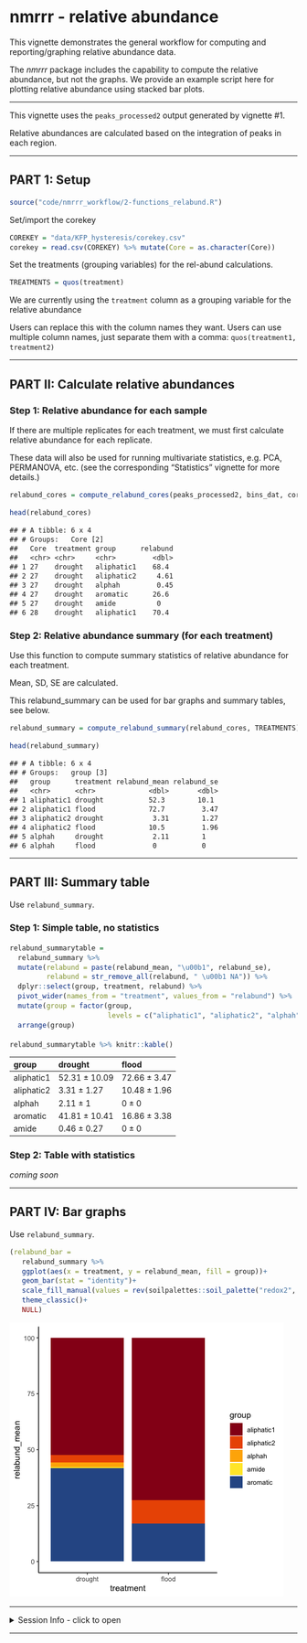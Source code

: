 nmrrr - relative abundance
================

This vignette demonstrates the general workflow for computing and
reporting/graphing relative abundance data.

The *nmrrr* package includes the capability to compute the relative
abundance, but not the graphs. We provide an example script here for
plotting relative abundance using stacked bar plots.

------------------------------------------------------------------------

This vignette uses the `peaks_processed2` output generated by vignette
\#1.

Relative abundances are calculated based on the integration of peaks in
each region.

------------------------------------------------------------------------

## PART 1: Setup

``` r
source("code/nmrrr_workflow/2-functions_relabund.R")
```

Set/import the corekey

``` r
COREKEY = "data/KFP_hysteresis/corekey.csv"
corekey = read.csv(COREKEY) %>% mutate(Core = as.character(Core))
```

Set the treatments (grouping variables) for the rel-abund calculations.

``` r
TREATMENTS = quos(treatment)
```

We are currently using the `treatment` column as a grouping variable for
the relative abundance

Users can replace this with the column names they want. Users can use
multiple column names, just separate them with a comma:
`quos(treatment1, treatment2)`

------------------------------------------------------------------------

## PART II: Calculate relative abundances

### Step 1: Relative abundance for each sample

If there are multiple replicates for each treatment, we must first
calculate relative abundance for each replicate.

These data will also be used for running multivariate statistics,
e.g. PCA, PERMANOVA, etc. (see the corresponding “Statistics” vignette
for more details.)

``` r
relabund_cores = compute_relabund_cores(peaks_processed2, bins_dat, corekey)
```

``` r
head(relabund_cores)
```

    ## # A tibble: 6 x 4
    ## # Groups:   Core [2]
    ##   Core  treatment group      relabund
    ##   <chr> <chr>     <chr>         <dbl>
    ## 1 27    drought   aliphatic1    68.4 
    ## 2 27    drought   aliphatic2     4.61
    ## 3 27    drought   alphah         0.45
    ## 4 27    drought   aromatic      26.6 
    ## 5 27    drought   amide          0   
    ## 6 28    drought   aliphatic1    70.4

### Step 2: Relative abundance summary (for each treatment)

Use this function to compute summary statistics of relative abundance
for each treatment.

Mean, SD, SE are calculated.

This relabund\_summary can be used for bar graphs and summary tables,
see below.

``` r
relabund_summary = compute_relabund_summary(relabund_cores, TREATMENTS)
```

``` r
head(relabund_summary)
```

    ## # A tibble: 6 x 4
    ## # Groups:   group [3]
    ##   group      treatment relabund_mean relabund_se
    ##   <chr>      <chr>             <dbl>       <dbl>
    ## 1 aliphatic1 drought           52.3        10.1 
    ## 2 aliphatic1 flood             72.7         3.47
    ## 3 aliphatic2 drought            3.31        1.27
    ## 4 aliphatic2 flood             10.5         1.96
    ## 5 alphah     drought            2.11        1   
    ## 6 alphah     flood              0           0

------------------------------------------------------------------------

## PART III: Summary table

Use `relabund_summary`.

### Step 1: Simple table, no statistics

``` r
relabund_summarytable = 
  relabund_summary %>% 
  mutate(relabund = paste(relabund_mean, "\u00b1", relabund_se),
         relabund = str_remove_all(relabund, " \u00b1 NA")) %>% 
  dplyr::select(group, treatment, relabund) %>% 
  pivot_wider(names_from = "treatment", values_from = "relabund") %>% 
  mutate(group = factor(group,
                        levels = c("aliphatic1", "aliphatic2", "alphah", "aromatic", "amide"))) %>% 
  arrange(group)

relabund_summarytable %>% knitr::kable()
```

| group      | drought       | flood        |
|:-----------|:--------------|:-------------|
| aliphatic1 | 52.31 ± 10.09 | 72.66 ± 3.47 |
| aliphatic2 | 3.31 ± 1.27   | 10.48 ± 1.96 |
| alphah     | 2.11 ± 1      | 0 ± 0        |
| aromatic   | 41.81 ± 10.41 | 16.86 ± 3.38 |
| amide      | 0.46 ± 0.27   | 0 ± 0        |

### Step 2: Table with statistics

*coming soon*

------------------------------------------------------------------------

## PART IV: Bar graphs

Use `relabund_summary`.

``` r
(relabund_bar = 
   relabund_summary %>% 
   ggplot(aes(x = treatment, y = relabund_mean, fill = group))+
   geom_bar(stat = "identity")+
   scale_fill_manual(values = rev(soilpalettes::soil_palette("redox2", 5)))+
   theme_classic()+
   NULL)
```

![](2-relative_abundance_files/figure-gfm/unnamed-chunk-10-1.png)<!-- -->

------------------------------------------------------------------------

<details>
<summary>
Session Info - click to open
</summary>

Date run: 2021-07-10

    ## R version 4.0.2 (2020-06-22)
    ## Platform: x86_64-apple-darwin17.0 (64-bit)
    ## Running under: macOS Catalina 10.15.7
    ## 
    ## Matrix products: default
    ## BLAS:   /Library/Frameworks/R.framework/Versions/4.0/Resources/lib/libRblas.dylib
    ## LAPACK: /Library/Frameworks/R.framework/Versions/4.0/Resources/lib/libRlapack.dylib
    ## 
    ## locale:
    ## [1] en_US.UTF-8/en_US.UTF-8/en_US.UTF-8/C/en_US.UTF-8/en_US.UTF-8
    ## 
    ## attached base packages:
    ## [1] stats     graphics  grDevices utils     datasets  methods   base     
    ## 
    ## other attached packages:
    ##  [1] readxl_1.3.1    forcats_0.5.1   stringr_1.4.0   dplyr_1.0.6    
    ##  [5] purrr_0.3.4     readr_1.4.0     tidyr_1.1.3     tibble_3.1.2   
    ##  [9] ggplot2_3.3.3   tidyverse_1.3.1
    ## 
    ## loaded via a namespace (and not attached):
    ##  [1] tidyselect_1.1.0   xfun_0.20          haven_2.3.1        colorspace_2.0-0  
    ##  [5] vctrs_0.3.8        generics_0.1.0     htmltools_0.5.1.1  yaml_2.2.1        
    ##  [9] utf8_1.1.4         rlang_0.4.10       pillar_1.6.1       glue_1.4.2        
    ## [13] withr_2.4.1        DBI_1.1.1          dbplyr_2.1.1       modelr_0.1.8      
    ## [17] lifecycle_1.0.0    munsell_0.5.0      gtable_0.3.0       cellranger_1.1.0  
    ## [21] rvest_1.0.0        evaluate_0.14      labeling_0.4.2     knitr_1.31        
    ## [25] fansi_0.4.2        highr_0.8          broom_0.7.6        Rcpp_1.0.6        
    ## [29] scales_1.1.1       backports_1.2.1    jsonlite_1.7.2     farver_2.0.3      
    ## [33] fs_1.5.0           hms_1.0.0          digest_0.6.27      stringi_1.5.3     
    ## [37] grid_4.0.2         cli_2.5.0          tools_4.0.2        magrittr_2.0.1    
    ## [41] crayon_1.4.1       pkgconfig_2.0.3    ellipsis_0.3.2     xml2_1.3.2        
    ## [45] reprex_2.0.0       lubridate_1.7.10   assertthat_0.2.1   rmarkdown_2.6.6   
    ## [49] httr_1.4.2         rstudioapi_0.13    soilpalettes_0.1.0 R6_2.5.0          
    ## [53] compiler_4.0.2

</details>

------------------------------------------------------------------------

